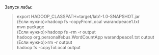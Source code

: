 Запуск лабы:  
>export HADOOP_CLASSPATH=target/lab1-1.0-SNAPSHOT.jar  
(Если нужно)>hadoop fs -copyFromLocal warandpeace1.txt  
>mvn package  
(Если нужно)>hadoop fs -rm -r output  
>hadoop org.personalfebus.WordCountApp warandpeace1.txt output  
(Если нужно)>rm -r output  
>hadoop fs -copyToLocal output  


